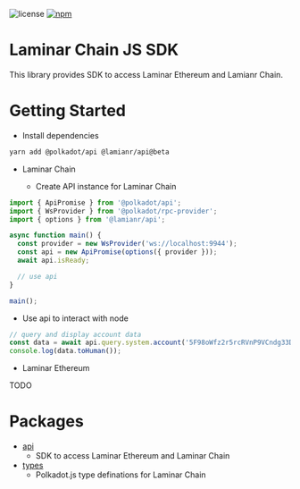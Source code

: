 ![license](https://img.shields.io/badge/License-Apache%202.0-blue?logo=apache&style=flat-square)
[![npm](https://img.shields.io/npm/v/@alamianr/api?logo=npm&style=flat-square)](https://www.npmjs.com/package/@alamianr/api)

# Laminar Chain JS SDK

This library provides SDK to access Laminar Ethereum and Lamianr Chain.

# Getting Started

- Install dependencies

```bash
yarn add @polkadot/api @lamianr/api@beta
```

- Laminar Chain

  - Create API instance for Laminar Chain

```ts
import { ApiPromise } from '@polkadot/api';
import { WsProvider } from '@polkadot/rpc-provider';
import { options } from '@lamianr/api';

async function main() {
  const provider = new WsProvider('ws://localhost:9944');
  const api = new ApiPromise(options({ provider }));
  await api.isReady;

  // use api
}

main();
```

- Use api to interact with node

```ts
// query and display account data
const data = await api.query.system.account('5F98oWfz2r5rcRVnP9VCndg33DAAsky3iuoBSpaPUbgN9AJn');
console.log(data.toHuman());
```

- Laminar Ethereum

TODO

# Packages

- [api](./packages/api)
  - SDK to access Laminar Ethereum and Laminar Chain
- [types](./packages/types)
  - Polkadot.js type definations for Laminar Chain
